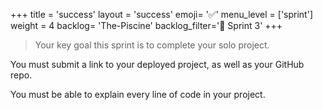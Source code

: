+++
title = 'success'
layout = 'success'
emoji= '✅'
menu_level = ['sprint']
weight = 4
backlog= 'The-Piscine'
backlog_filter='📅 Sprint 3'
+++

> Your key goal this sprint is to complete your solo project.

You must submit a link to your deployed project, as well as your GitHub repo.

You must be able to explain every line of code in your project.
